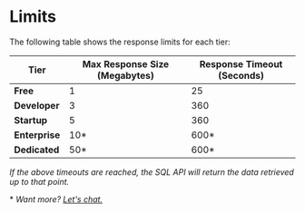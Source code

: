 # Limits

The following table shows the response limits for each tier:

| Tier      | Max Response Size (Megabytes)      | Response Timeout (Seconds)                                                                 |
| --------- | --------- | --------------------------------------------------------------------------- |
| **Free**  | 1  | 25      |
| **Developer**   | 3 | 360 |
| **Startup** | 5    | 360                   |
| **Enterprise** | 10*    | 600*                   |
| **Dedicated** | 50*    | 600*                   |

*If the above timeouts are reached, the SQL API will return the data retrieved up to that point.*

\* *Want more? [Let's chat.](mailto:team@transpose.io)*